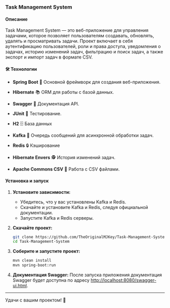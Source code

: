 ### Task Management System

#### Описание
Task Management System — это веб-приложение для управления задачами, которое позволяет пользователям создавать, обновлять, удалять и просматривать задачи. Проект включает в себя аутентификацию пользователей, роли и права доступа, уведомления о задачах, историю изменений задач, фильтрацию и поиск задач, а также экспорт и импорт задач в формате CSV.

#### 🛠 Технологии

- **Spring Boot** 🌱
  Основной фреймворк для создания веб-приложения.

- **Hibernate** 📚
  ORM для работы с базой данных.

- **Swagger** 📜
  Документация API.

- **JUnit** 🧪
  Тестирование.

- **H2** 🗄️
  База данных

- **Kafka** 📡
  Очередь сообщений для асинхронной обработки задач.

- **Redis** 🔒
  Кэширование

- **Hibernate Envers** 🕵️
  История изменений задач.

- **Apache Commons CSV** 📄
  Работа с CSV файлами.

#### Установка и запуск

1. **Установите зависимости:**
   - Убедитесь, что у вас установлены Kafka и Redis.
   - Скачайте и установите Kafka и Redis, следуя официальной документации.
   - Запустите Kafka и Redis серверы.

2. **Скачайте проект:**
   ```bash
   git clone https://github.com/TheOriginalMJKey/Task-Management-System.git
   cd Task-Management-System
   ```

3. **Соберите и запустите проект:**
   ```bash
   mvn clean install
   mvn spring-boot:run
   ```

4. **Документация Swagger:**
   После запуска приложения документация Swagger будет доступна по адресу [http://localhost:8080/swagger-ui.html](http://localhost:8080/swagger-ui.html).

---

Удачи с вашим проектом! 🌟
